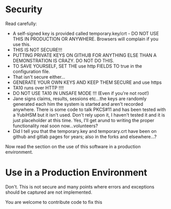 # Security

Read carefully:

   * A self-signed key is provided called temporary.key/crt - DO NOT USE THIS IN PRODUCTION OR ANYWHERE. Browsers will complain if you use this.
   * THIS IS NOT SECURE!!!
   * PUTTING PRIVATE KEYS ON GITHUB FOR ANYTHING ELSE THAN A DEMONSTRATION IS CRAZY. DO NOT DO THIS.
   * TO SAVE YOURSELF, SET THE use http FIELDS TO true in the configuration file.
   * That isn't secure either...  
   * GENERATE YOUR OWN KEYS AND KEEP THEM SECURE and use https
   * TA10 runs over HTTP !!!!   
   * DO NOT USE TA10 IN UNSAFE MODE !!! (Even if you're not root!)
   * Jane signs claims, results, sessions etc...the keys are randomly generated each him the system is started and aren't recorded anywhere. There is some code to talk PKCS#11 and has been tested with a YubiHSM but it isn't used. Don't rely upon it, I haven't tested it and it is just placeholder at this time. Yes, I'll get arund to writing the proper functionality real soon now...volunteers?
   * Did I tell you that the temporary.key and temporary.crt have been on github and gitlab pages for years; also in the forks and elsewhere...?

Now read the section on the use of this software in a production environment.

# Use in a Production Environment

Don't.  This is not secure and many points where errors and exceptions should be captured are not implemented.

You are welcome to contribute code to fix this